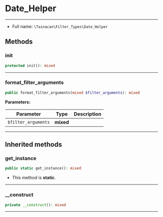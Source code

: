 # Date_Helper


***

* Full name: `\Tainacan\Filter_Types\Date_Helper`

## Methods

### init

```php
protected init(): mixed
```

***

### format_filter_arguments

```php
public format_filter_arguments(mixed $filter_arguments): mixed
```

**Parameters:**

| Parameter           | Type      | Description |
|---------------------|-----------|-------------|
| `$filter_arguments` | **mixed** |             |

***

## Inherited methods

### get_instance

```php
public static get_instance(): mixed
```

* This method is **static**.
***

### __construct

```php
private __construct(): mixed
```

***
